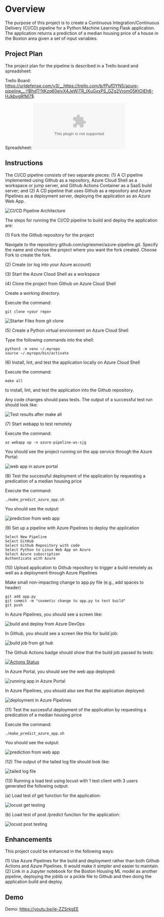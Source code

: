 # Overview

The purpose of this project is to create a Continuous Integration/Continuous Delivery (CI/CD) pipeline for a Python Machine Learning Flask application.  The application returns a prediction of a median housing price of a house in the Boston area given a set of input variables.

## Project Plan
The project plan for the pipeline is described in a Trello board and spreadsheet:

Trello Board: https://urldefense.com/v3/__https://trello.com/b/fPufDYN5/azure-pipeline__;!!BhdT!1tKzq60elvX4JeWiTR_IXuGxxPS_GZg2Vrom05KtOiEh6-HJkbvgRfM7$

Spreadsheet: ![Project Management spreadsheet](project-management-template-sjg.xlsx)

## Instructions

The CI/CD pipeline consists of two separate pieces: (1) A CI pipeline implemented using Github as a repository, Azure Cloud Shell as a workspace or jump server, and Github Actions Container as a SaaS build server; and (2) A CD pipeline that uses Github as a repository and Azure Pipelines as a deployment server, deploying the application as an Azure Web App.

![CI/CD Pipeline Architecture](/images/arch.jpg)

The steps for running the CI/CD pipeline to build and deploy the application are:

(1) Fork the Github repository for the project 

Navigate to the repository github.com/sgriesmer/azure-pipeline.git.
Specify the name and choose the project where you want the fork created.
Choose Fork to create the fork.

(2) Create (or log into your Azure account)

(3) Start the Azure Cloud Shell as a workspace

(4) Clone the project from Github on Azure Cloud Shell

Create a working directory.

Execute the command:

    git clone <your repo>

![Starter Files from git clone](/images/starter-files-from-git-clone.png)

(5) Create a Python virtual environment on Azure Cloud Shell

Type the following commands into the shell:

    python3 -m venv ~/.myrepo
    source ~/.myrepo/bin/activate

(6) Install, lint, and test the application locally on Azure Cloud Shell

Execute the command:

    make all

to install, lint, and test the application into the Github repository.

Any code changes should pass tests.  The output of a successful test run should look like:

![Test results after make all](/images/test-results-after-make-all.png)

(7) Start webapp to test remotely

Execute the command:

    az webapp up -n azure-pipeline-ws-sjg

You should see the project running on the app service through the Azure Portal:

![web app in azure portal](/images/azure-pipeline-ws-in-azure-portal.png)

(8) Test the successful deployment of the application by requesting a predication of a median housing price

Execute the command:

    ./make_predict_azure_app.sh

You should see the output:

![prediction from web app](/images/prediction-from-web-app.png)

(9) Set up a pipeline with Azure Pipelines to deploy the application

    Select New Pipeline
    Select GitHub
    Select Github Repository with code
    Select Python to Linux Web App on Azure
    Select Azure subscription
    Authenticate with Azure


(10) Upload application to Github repository to trigger a build remotely as well as a deployment through Azure Pipelines

Make small non-impacting change to app.py file (e.g., add spaces to header)

    git add app.py
    git commit -m "cosmetic change to app.py to test build"
    git push

In Azure Pipelines, you should see a screen like:

![build and deploy from Azure DevOps](/images/successful-pipeline-run-in-Azure-Pipelines-with-url.png)

In Github, you should see a screen like this for build job:

![build job from git hub](/images/build-job-from-github.png)

The Github Actions badge should show that the build job passed its tests:

[![Actions Status](https://github.com/sgriesmer/azure-pipeline/workflows/Python%20application%20test%20with%20Github%20Actions/badge.svg)](https://github.com/sgriesmer/azure-pipeline/actions)

In Azure Portal, you should see the web app deployed:

![running app in Azure Portal ](/images/running-web-app-in-azure-portal.png)

In Azure Pipelines, you should also see that the application deployed:

![deployment in Azure Pipelines](/images/screen-shot-deployment-ap.png)

(11) Test the successful deployment of the application by requesting a predication of a median housing price

Execute the command:

    ./make_predict_azure_app.sh

You should see the output:

![prediction from web app](/images/prediction-from-web-app.png)

(12) The output of the tailed log file should look like:

![tailed log file](/images/tailed-log-file.png)

(13) Running a load test using locust with 1 test client with 3 users generated the following output:

(a) Load test of get function for the application:

![locust get testing](/images/locust-get-load-test.png)

(b) Load test of post /predict function for the application:

![locust post testing](/images/locust-post-predict-load-test.png)


## Enhancements

This project could be enhanced in the following ways:

(1) Use Azure Pipelines for the build and deployment rather than both Github Actions and Azure Pipelines.  It would make it simpler and easier to maintain.
(2) Link in a Jupyter notebook for the Boston Housing ML model as another pipeline, deploying the joblib or a pickle file to Github and then doing the application build and deploy.

## Demo 

Demo: https://youtu.be/ie-ZZSrkgEE



